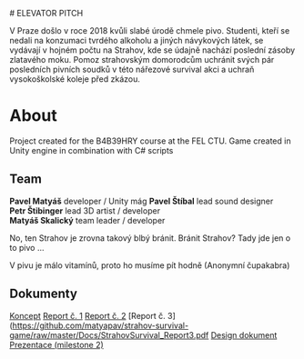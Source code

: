 # ELEVATOR PITCH

V Praze došlo v roce 2018 kvůli slabé úrodě chmele pivo. Studenti, kteří se nedali na konzumaci tvrdého
alkoholu a jiných návykových látek, se vydávají v hojném počtu na Strahov, kde se údajně nachází
poslední zásoby zlatavého moku. Pomoz strahovským domorodcům uchránit svých pár posledních
pivních soudků v této nářezové survival akci a uchraň vysokoškolské koleje před zkázou.


# About
Project created for the B4B39HRY course at the FEL CTU.
Game created in Unity engine in combination with C# scripts

## Team
**Pavel Matyáš** developer / Unity mág
**Pavel Štíbal** lead sound designer  
**Petr Štibinger** lead 3D artist / developer  
**Matyáš Skalický** team leader / developer  

No, ten Strahov je zrovna takový blbý bránit.
Bránit Strahov? Tady jde jen o to pivo ...

V pivu je málo vitamínů, proto ho musíme pít hodně (Anonymní čupakabra)

## Dokumenty
[Koncept](https://vcs.felk.cvut.cz/trac/courses/hry/team14/export/2/trunk/Docs/Koncept%20hry%20-%20Strahov%20Survival.pdf)
[Report č. 1](https://github.com/matyapav/strahov-survival-game/raw/master/Docs/StrahovSurvival_Report1.pdf)
[Report č. 2](https://github.com/matyapav/strahov-survival-game/raw/master/Docs/StrahovSurvival_Report2.pdf)
[Report č. 3](https://github.com/matyapav/strahov-survival-game/raw/master/Docs/StrahovSurvival_Report3.pdf
[Design dokument](https://github.com/matyapav/strahov-survival-game/raw/master/Docs/StrahovSurvivalDesignDokument_v00.pdf)
[Prezentace (milestone 2)](https://vcs.felk.cvut.cz/trac/courses/hry/team14/export/42/trunk/Docs/PowerPoint/DesignDokumentPrezentace.pptx)
